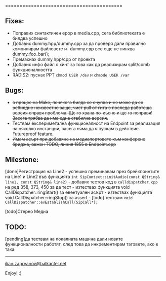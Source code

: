 =========================================
## Fixes:
- Поправих синтактичен ерор в media.cpp, сега библиотеката е билдва успешно
- Добавих dummy.hpp/dummy.cpp за да проверя дали правилно компилирам файловете и- dummy.cpp все още не линква dummy_foo_bar();
- Премахнах dummy.hpp/cpp от проекта  
- Добавих инфо файл с хинт за това как да реализирам split/comb функционалността
- RADIS2: пуснах PPT `chmod USER /dev` и `chmode USER /var` 

## Bugs:
- <del>в процес на Make, понякога билда се счупва и не може да се ребилдне неизвестно защо, чист pull от гита с последа работеща версия оправя проблема. Ще го хвана по-късно и ще го поправя! Засега трябва да има една стабилна версия.</del>
- Тествам експериметална функционалност на Endpoint за реализация на няколко инстанции, засега няма да я пускам в действие. Futureproof feature. 
- <del>Имам асърт при добавяне на медиапортовете към конференс бриджа, важен TODO, линия 1855 в Endpoint.cpp</del>

## Milestone:
[done]Регистрация на Line2
    - успешно преминавам през брейкпоинтите на Line1 и Line2 във функцията `int SipContext::initAudio(const QString& line1, const QString& line2)`
    - добавих тестов код в `calldispatcher.cpp` на ред 358, 373, 450 за да тест
    - изтествах функцията void CallDispatcher::ringStart() за евентуален асърт
    - изтествах функцията void CallDispatcher::ringStop() за assert
    - [todo] тествам `void CallDispatcher::evEstablishCall(SipCall*);` 

[todo]Стерео Медиа

## TODO:
[pending]да тествам на локалната машина дали новите функционалности работят, след това да инкрементирам таговете, ако е така



***
<ilian.zapryanov@balkantel.net>

Enjoy! :)



